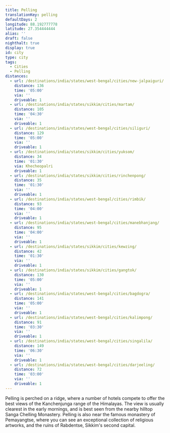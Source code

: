```yaml
---
title: Pelling
translationKey: pelling
defaultDays: 2
longitude: 88.192777778
latitude: 27.354444444
alias: ''
draft: false
nighthalt: true
display: true
id: city
type: city
tags:
  - Cities
  - Pelling
distances:
  - url: /destinations/india/states/west-bengal/cities/new-jalpaiguri/
    distance: 136
    time: '05:00'
    via: ''
    driveable: 1
  - url: /destinations/india/states/sikkim/cities/martam/
    distance: 105
    time: '04:30'
    via: ''
    driveable: 1
  - url: /destinations/india/states/west-bengal/cities/siliguri/
    distance: 129
    time: '05:00'
    via: ''
    driveable: 1
  - url: /destinations/india/states/sikkim/cities/yuksom/
    distance: 34
    time: '01:30'
    via: Khecheopalri
    driveable: 1
  - url: /destinations/india/states/sikkim/cities/rinchenpong/
    distance: 35
    time: '01:30'
    via: ''
    driveable: 1
  - url: /destinations/india/states/west-bengal/cities/rimbik/
    distance: 93
    time: '04:00'
    via: ''
    driveable: 1
  - url: /destinations/india/states/west-bengal/cities/manebhanjang/
    distance: 95
    time: '04:00'
    via: ''
    driveable: 1
  - url: /destinations/india/states/sikkim/cities/kewzing/
    distance: 42
    time: '01:30'
    via: ''
    driveable: 1
  - url: /destinations/india/states/sikkim/cities/gangtok/
    distance: 130
    time: '05:00'
    via: ''
    driveable: 1
  - url: /destinations/india/states/west-bengal/cities/bagdogra/
    distance: 141
    time: '05:00'
    via: ''
    driveable: 1
  - url: /destinations/india/states/west-bengal/cities/kalimpong/
    distance: 91
    time: '03:30'
    via: ''
    driveable: 1
  - url: /destinations/india/states/west-bengal/cities/singalila/
    distance: 149
    time: '06:30'
    via: ''
    driveable: 1
  - url: /destinations/india/states/west-bengal/cities/darjeeling/
    distance: 72
    time: '03:00'
    via: ''
    driveable: 1
---
```




























































































Pelling is perched on a ridge, where a number of hotels compete to offer the best views of the Kanchenjunga range of the Himalayas. The view is usually clearest in the early mornings, and is best seen from the nearby hilltop Sanga Chelling Monastery. Pelling is also near the famous monastery of Pemayangtse, where you can see an exceptional collection of religious artworks, and the ruins of Rabdentse, Sikkim's second capital.